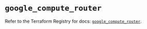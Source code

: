 # `google_compute_router`

Refer to the Terraform Registry for docs: [`google_compute_router`](https://registry.terraform.io/providers/hashicorp/google/6.19.0/docs/resources/compute_router).
